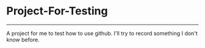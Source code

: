 # Project-For-Testing
---
A project for me to test how to use github.
I'll try to record something I don't know before.
